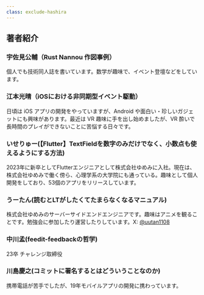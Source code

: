 ```yaml
---
class: exclude-hashira
---
```


<!-- textlint-disable -->

## 著者紹介

### 宇佐見公輔（Rust Nannou 作図事例）

個人でも技術同人誌を書いています。数学が趣味で、イベント登壇などをしています。

### 江本光晴（iOSにおける非同期型イベント駆動）

日頃は iOS アプリの開発をやっていますが、Android や面白い・珍しいガジェットにも興味があります。最近は VR 趣味に手を出し始めましたが、VR 酔いで長時間のプレイができないことに苦悩する日々です。

### いせりゅー(【Flutter】TextFieldを数字のみだけでなく、小数点も使えるようにする方法)

2023年に新卒としてFlutterエンジニアとして株式会社ゆめみに入社。現在は、株式会社ゆめみで働く傍ら、心理学系の大学院にも通っている。趣味として個人開発をしており、53個のアプリをリリースしています。

<!-- ### K9i(TBD)

TBD -->

### うーたん(読むとLTがしたくてたまらなくなるマニュアル)

株式会社ゆめみのサーバーサイドエンドエンジニアです。趣味はアニメを観ることです。勉強会に参加したり運営したりしています。X: [@uutan1108](https://twitter.com/uutan1108)

### 中川孟(feedit-feedbackの哲学)

23卒 チャレンジ取締役

### 川島慶之(コミットに署名するとはどういうことなのか)

携帯電話が苦手でしたが、19年モバイルアプリの開発に携わっています。

<!-- ### 菅原祐([OrbStack 対応版] グローバル環境を可能な限り汚染せずに Markdown から組版の PDF を生成)

こんにちは。グローバルな領域にツールをインストールするのを許さないおじさんです。 -->

<!-- ### 栗山徹(「小さなアプリバイナリを構築する」で使用したサンプルコードをビルドする)

株式会社アンドパッドでアプリ開発チームのテックリードをやってます。個人でもカンファレンススタッフやったり原稿書いたりしてます。お誘いいただきありがとうございます！ -->

<!-- ### 村石拓海(AppleとGoogleに遊びに行こう！)

Apple と VR が好きなだけの人です。CPU や GPU を集めて性能勝負させたり、オーバークロックして限界まで性能を引き出したりしてます。まれによく燃えます。気がついたらモバイルアプリエンジニアになっていました。 -->

<!-- textlint-enable -->
